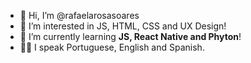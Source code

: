 - 👋 Hi, I’m @rafaelarosasoares
- 👀 I’m interested in JS, HTML, CSS and UX Design!
- 🌱 I’m currently learning <strong>JS, React Native and Phyton</strong>!
- ✍🏻 I speak Portuguese, English and Spanish. 

<!---
rafaelarosasoares/rafaelarosasoares is a ✨ special ✨ repository because its `README.md` (this file) appears on your GitHub profile.
You can click the Preview link to take a look at your changes.
--->

